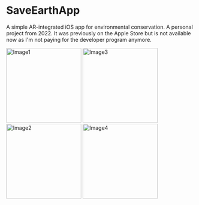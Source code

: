 # SaveEarthApp

A simple AR-integrated iOS app for environmental conservation. A personal project from 2022.
It was previously on the Apple Store but is not available now as I'm not paying for the developer program anymore.

<img src="https://github.com/user-attachments/assets/d0f10169-5662-42df-8801-fe4f04207645" alt="Image1" width="200"/>
<img src="https://github.com/user-attachments/assets/10f9c2c0-3687-48fc-8ab7-c9319174a5a0" alt="Image3" width="200"/>
<img src="https://github.com/user-attachments/assets/11abd24f-ae94-44cd-8aa5-750f97ae8307" alt="Image2" width="200"/>
<img src="https://github.com/user-attachments/assets/961c51f3-cbe1-4331-bd21-7e6e66d00ad8" alt="Image4" width="200"/>
